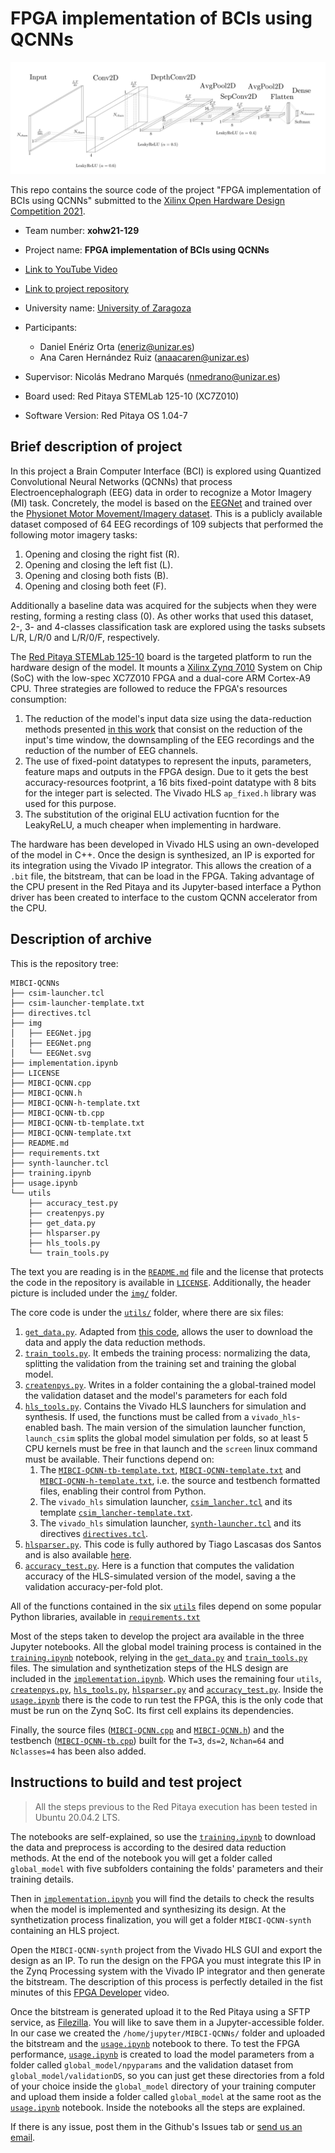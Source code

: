# FPGA implementation of BCIs using QCNNs

![EEGNet-based model architecture](img/EEGNet.svg)

This repo contains the source code of the project "FPGA implementation of BCIs using QCNNs" submitted to the [Xilinx Open Hardware Design Competition 2021](http://www.openhw.eu/).


- Team number: **xohw21-129**
- Project name: **FPGA implementation of BCIs using QCNNs**
- [Link to YouTube Video]()
- [Link to project repository](https://github.com/eneriz-daniel/MIBCI-QCNNs)

- University name: [University of Zaragoza](unizar.es)
- Participants:
    - Daniel Enériz Orta (eneriz@unizar.es)
    - Ana Caren Hernández Ruiz (anaacaren@unizar.es)

- Supervisor: Nicolás Medrano Marqués (nmedrano@unizar.es)


- Board used: Red Pitaya STEMLab 125-10 (XC7Z010)
- Software Version: Red Pitaya OS 1.04-7 

## Brief description of project

In this project a Brain Computer Interface (BCI) is explored using Quantized Convolutional Neural Networks (QCNNs) that process Electroencephalograph (EEG) data in order to recognize a Motor Imagery (MI) task. Concretely, the model is based on the [EEGNet](https://arxiv.org/abs/1611.08024) and trained over the [Physionet Motor Movement/Imagery dataset](https://physionet.org/content/eegmmidb/1.0.0/). This is a publicly available dataset composed of 64 EEG recordings of 109 subjects that performed the following motor imagery tasks:
1. Opening and closing the right fist (R).
1. Opening and closing the left fist (L).
1. Opening and closing both fists (B).
1. Opening and closing both feet (F).

Additionally a baseline data was acquired for the subjects when they were resting, forming a resting class (0). As other works that used this dataset, 2-, 3- and 4-classes classification task are explored using the tasks subsets L/R, L/R/0 and L/R/0/F, respectively.

The [Red Pitaya STEMLab 125-10](https://www.redpitaya.com/f130/STEMlab-board) board is the targeted platform to run the hardware design of the model. It mounts a [Xilinx Zynq 7010](https://www.xilinx.com/support/documentation/data_sheets/ds190-Zynq-7000-Overview.pdf) System on Chip (SoC) with the low-spec XC7Z010 FPGA and a dual-core ARM Cortex-A9 CPU. Three strategies are followed to reduce the FPGA's resources consumption:

1. The reduction of the model's input data size using the data-reduction methods presented [in this work](https://arxiv.org/abs/2004.00077) that consist on the reduction of the input's time window, the downsampling of the EEG recordings and the reduction of the number of EEG channels.
1. The use of fixed-point datatypes to represent the inputs, parameters, feature maps and outputs in the FPGA design. Due to it gets the best accuracy-resources footprint, a 16 bits fixed-point datatype with 8 bits for the integer part is selected. The Vivado HLS `ap_fixed.h` library was used for this purpose.
1. The substitution of the original ELU activation fucntion for the LeakyReLU, a much cheaper when implementing in hardware.

The hardware has been developed in Vivado HLS using an own-developed of the model in C++. Once the design is synthesized, an IP is exported for its integration using the Vivado IP integrator. This allows the creation of a `.bit` file, the bitstream, that can be load in the FPGA. Taking advantage of the CPU present in the Red Pitaya and its Jupyter-based interface a Python driver has been created to interface to the custom QCNN accelerator from the CPU.
 

## Description of archive

This is the repository tree:
```
MIBCI-QCNNs
├── csim-launcher.tcl
├── csim-launcher-template.txt
├── directives.tcl
├── img
│   ├── EEGNet.jpg
│   ├── EEGNet.png
│   └── EEGNet.svg
├── implementation.ipynb
├── LICENSE
├── MIBCI-QCNN.cpp
├── MIBCI-QCNN.h
├── MIBCI-QCNN-h-template.txt
├── MIBCI-QCNN-tb.cpp
├── MIBCI-QCNN-tb-template.txt
├── MIBCI-QCNN-template.txt
├── README.md
├── requirements.txt
├── synth-launcher.tcl
├── training.ipynb
├── usage.ipynb
└── utils
    ├── accuracy_test.py
    ├── createnpys.py
    ├── get_data.py
    ├── hlsparser.py
    ├── hls_tools.py
    └── train_tools.py
```

The text you are reading is in the [`README.md`](README.md) file and the license that protects the code in the repository is available in [`LICENSE`](LICENSE). Additionally, the header picture is included under the [`img/`](img) folder.

The core code is under the [`utils/`](utils) folder, where there are six files:
1. [`get_data.py`](utils/get_data.py). Adapted from [this code](https://github.com/MHersche/eegnet-based-embedded-bci/blob/master/get_data.py), allows the user to download the data and apply the data reduction methods.
1. [`train_tools.py`](utils/train_tools.py). It embeds the training process: normalizing the data, splitting the validation from the training set and training the global model.
1. [`createnpys.py`](utils/createnpys.py). Writes in a folder containing the a global-trained model the validation dataset and the model's parameters for each fold
1. [`hls_tools.py`](utils/hls_tools.py). Contains the Vivado HLS launchers for simulation and synthesis. If used, the functions must be called from a `vivado_hls`-enabled bash. The main version of the simulation launcher function, `launch_csim` splits the global model simulation per folds, so at least 5 CPU kernels must be free in that launch and the `screen` linux command must be available. Their functions depend on:
    1. The [`MIBCI-QCNN-tb-template.txt`](MIBCI-QCNN-tb-template.txt), [`MIBCI-QCNN-template.txt`](MIBCI-QCNN-template.txt) and [`MIBCI-QCNN-h-template.txt`](MIBCI-QCNN-h-template.txt), i.e. the source and testbench formatted files, enabling their control from Python.
    1. The `vivado_hls` simulation launcher, [`csim_lancher.tcl`](csim_lancher.tcl) and its template [`csim_lancher-template.txt`](csim_lancher-template.txt).
    1. The `vivado_hls` simulation launcher, [`synth-launcher.tcl`](synth-launcher.tcl) and its directives [`directives.tcl`](directives.tcl).
1. [`hlsparser.py`](utils/hlsparser.py). This code is fully authored by Tiago Lascasas dos Santos and is also available [here](https://github.com/tiagolascasas/Vivado-HLS-Report-Parser).
1. [`accuracy_test.py`](utils/accuracy_test.py). Here is a function that computes the validation accuracy of the HLS-simulated version of the model, saving a the validation accuracy-per-fold plot.

All of the functions contained in the six [`utils`](utils) files depend on some popular Python libraries, available in [`requirements.txt`](requirements.txt)

Most of the steps taken to develop the project ara available in the three Jupyter notebooks. All the global model training process is contained in the [`training.ipynb`](training.ipynb) notebook, relying in the [`get_data.py`](utils/get_data.py) and [`train_tools.py`](utils/train_tools.py) files. The simulation and synthetization steps of the HLS design are included in the [`implementation.ipynb`](implementation.ipynb). Which uses the remaining four `utils`, [`createnpys.py`](utils/createnpys.py), [`hls_tools.py`](utils/hls_tools.py), [`hlsparser.py`](utils/hlsparser.py) and [`accuracy_test.py`](utils/accuracy_test.py). Inside the [`usage.ipynb`](usage.ipynb) there is the code to run test the FPGA, this is the only code that must be run on the Zynq SoC. Its first cell explains its dependencies.

Finally, the source files ([`MIBCI-QCNN.cpp`](MIBCI-QCNN.cpp) and [`MIBCI-QCNN.h`](MIBCI-QCNN.h)) and the testbench ([`MIBCI-QCNN-tb.cpp`](MIBCI-QCNN-tb.cpp)) built for the `T=3`, `ds=2`, `Nchan=64` and `Nclasses=4` has been also added.

## Instructions to build and test project

> All the steps previous to the Red Pitaya execution has been tested in Ubuntu 20.04.2 LTS.

The notebooks are self-explained, so use the [`training.ipynb`](training.ipynb) to download the data and preprocess is according to the desired data reduction methods. At the end of the notebook you will get a folder called `global_model` with five subfolders containing the folds' parameters and their training details.

Then in [`implementation.ipynb`](implementation.ipynb) you will find the details to check the results when the model is implemented and synthesizing its design. At the synthetization process finalization, you will get a folder `MIBCI-QCNN-synth` containing an HLS project. 

Open the `MIBCI-QCNN-synth` project from the Vivado HLS GUI and export the design as an IP. To run the design on the FPGA you must integrate this IP in the Zynq Processing system with the Vivado IP integrator and then generate the bitstream. The description of this process is perfectly detailed in the fist minutes of this [FPGA Developer](https://youtu.be/Dupyek4NUoI) video.

Once the bitstream is generated upload it to the Red Pitaya using a SFTP service, as [Filezilla](https://filezilla-project.org/). You will like to save them in a Jupyter-accessible folder. In our case we created the `/home/jupyter/MIBCI-QCNNs/` folder and uploaded the bitstream and the [`usage.ipynb`](usage.ipynb) notebook to there. To test the FPGA performance, [`usage.ipynb`](usage.ipynb) is created to load the model parameters from a folder called `global_model/npyparams` and the validation dataset from `global_model/validationDS`, so you can just get these directories from a fold of your choice inside the `global_model` directory of your training computer and upload them inside a folder called `global_model` at the same root as the [`usage.ipynb`](usage.ipynb) notebook. Inside the notebooks all the steps are explained.

If there is any issue, post them in the Github's Issues tab or [send us an email](mailto:eneriz@unizar.es).